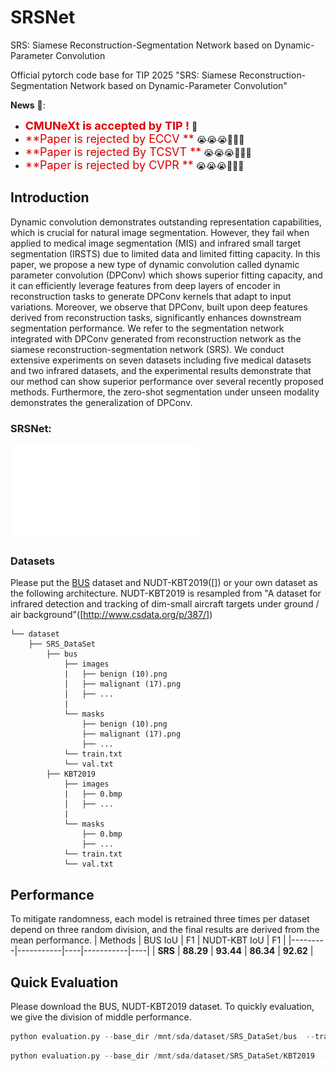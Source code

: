 # SRSNet
SRS: Siamese Reconstruction-Segmentation Network based on Dynamic-Parameter Convolution

Official pytorch code base for TIP 2025 "SRS: Siamese Reconstruction-Segmentation Network based on Dynamic-Parameter Convolution"

**News** 🥰:
- <font color="#dd0000" size="4">**CMUNeXt is accepted by TIP !**</font> 🎉
- <font color="#dd0000" size="4">**Paper is rejected by ECCV **</font> 😭😭😭🥹🥹🥹
- <font color="#dd0000" size="4">**Paper is rejected By TCSVT **</font> 😭😭😭🥹🥹🥹
- <font color="#dd0000" size="4">**Paper is rejected by CVPR **</font> 😭😭😭🥹🥹🥹


## Introduction
Dynamic convolution demonstrates outstanding representation capabilities, which is crucial for natural image segmentation. However, they fail when applied to medical image segmentation (MIS) and infrared small target segmentation (IRSTS) due to limited data and limited fitting capacity. In this paper, we propose a new type of dynamic convolution called dynamic parameter convolution (DPConv) which shows superior fitting capacity, and it can efficiently leverage features from deep layers of encoder in reconstruction tasks to generate DPConv kernels that adapt to input variations.
Moreover, we observe that DPConv, built upon deep features derived from reconstruction tasks, significantly enhances downstream segmentation performance. 
We refer to the segmentation network integrated with DPConv generated from reconstruction network as the siamese reconstruction-segmentation network (SRS). We conduct extensive experiments on seven datasets including five medical datasets and two infrared datasets, and the experimental results demonstrate that our method can show superior performance over several recently proposed methods. Furthermore, the zero-shot segmentation under unseen modality demonstrates the generalization of DPConv.

### SRSNet:
![framework](SRS/imgs/structure.pdf)


### Datasets
Please put the [BUS]([https://www.kaggle.com/aryashah2k/breast-ultrasound-images-dataset](http://cvprip.cs.usu.edu/busbench/)) dataset and NUDT-KBT2019([]) or your own dataset as the following architecture. 
NUDT-KBT2019 is resampled from "A dataset for infrared detection and tracking of dim-small aircraft targets under ground / air background"([http://www.csdata.org/p/387/])
```
└── dataset
    ├── SRS_DataSet
        ├── bus
            ├── images
            |   ├── benign (10).png
            │   ├── malignant (17).png
            │   ├── ...
            |
            └── masks
                ├── benign (10).png
                ├── malignant (17).png
                ├── ...
            └── train.txt
            └── val.txt
        ├── KBT2019
            ├── images
            |   ├── 0.bmp
            │   ├── ...
            |
            └── masks
                ├── 0.bmp
                ├── ...
            └── train.txt
            └── val.txt
```
## Performance
To mitigate randomness, each model is retrained three times per dataset depend on three random division, and the final results are derived from the mean performance.
| Methods | BUS IoU | F1 | NUDT-KBT IoU | F1 |
|---------|-----------|----|-----------|----|
| **SRS** | **88.29** | **93.44** | **86.34** | **92.62** |

## Quick Evaluation
Please download the BUS, NUDT-KBT2019 dataset. To quickly evaluation, we give the division of middle performance.

```python
python evaluation.py --base_dir /mnt/sda/dataset/SRS_DataSet/bus  --train_file_dir train.txt --val_file_dir val.txt --batch_size 1 --Dataset BUS
```
```python
python evaluation.py --base_dir /mnt/sda/dataset/SRS_DataSet/KBT2019  --train_file_dir train.txt --val_file_dir val.txt --batch_size 1 --Dataset KBT2019
```



